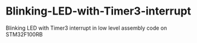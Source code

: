 # Blinking-LED-with-Timer3-interrupt
Blinking LED with Timer3 interrupt in low level assembly code on STM32F100RB 
